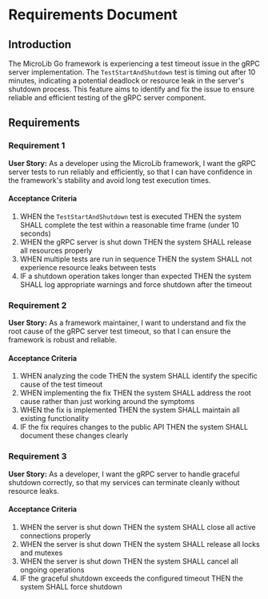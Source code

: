 # Requirements Document

## Introduction

The MicroLib Go framework is experiencing a test timeout issue in the gRPC server implementation. The `TestStartAndShutdown` test is timing out after 10 minutes, indicating a potential deadlock or resource leak in the server's shutdown process. This feature aims to identify and fix the issue to ensure reliable and efficient testing of the gRPC server component.

## Requirements

### Requirement 1

**User Story:** As a developer using the MicroLib framework, I want the gRPC server tests to run reliably and efficiently, so that I can have confidence in the framework's stability and avoid long test execution times.

#### Acceptance Criteria

1. WHEN the `TestStartAndShutdown` test is executed THEN the system SHALL complete the test within a reasonable time frame (under 10 seconds)
2. WHEN the gRPC server is shut down THEN the system SHALL release all resources properly
3. WHEN multiple tests are run in sequence THEN the system SHALL not experience resource leaks between tests
4. IF a shutdown operation takes longer than expected THEN the system SHALL log appropriate warnings and force shutdown after the timeout

### Requirement 2

**User Story:** As a framework maintainer, I want to understand and fix the root cause of the gRPC server test timeout, so that I can ensure the framework is robust and reliable.

#### Acceptance Criteria

1. WHEN analyzing the code THEN the system SHALL identify the specific cause of the test timeout
2. WHEN implementing the fix THEN the system SHALL address the root cause rather than just working around the symptoms
3. WHEN the fix is implemented THEN the system SHALL maintain all existing functionality
4. IF the fix requires changes to the public API THEN the system SHALL document these changes clearly

### Requirement 3

**User Story:** As a developer, I want the gRPC server to handle graceful shutdown correctly, so that my services can terminate cleanly without resource leaks.

#### Acceptance Criteria

1. WHEN the server is shut down THEN the system SHALL close all active connections properly
2. WHEN the server is shut down THEN the system SHALL release all locks and mutexes
3. WHEN the server is shut down THEN the system SHALL cancel all ongoing operations
4. IF the graceful shutdown exceeds the configured timeout THEN the system SHALL force shutdown